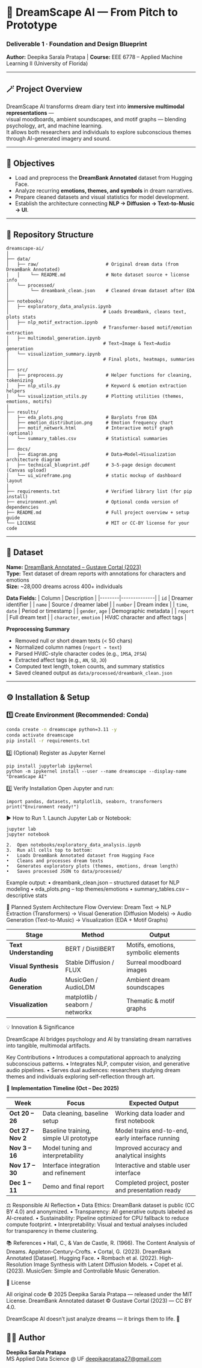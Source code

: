 # 🌌 DreamScape AI — From Pitch to Prototype  
### Deliverable 1 · Foundation and Design Blueprint  
**Author:** Deepika Sarala Pratapa  |  **Course:** EEE 6778 – Applied Machine Learning II (University of Florida)

---

## 🪄 Project Overview
DreamScape AI transforms dream diary text into **immersive multimodal representations** —  
visual moodboards, ambient soundscapes, and motif graphs — blending psychology, art, and machine learning.  
It allows both researchers and individuals to explore subconscious themes through AI-generated imagery and sound.

---

## 🎯 Objectives
- Load and preprocess the **DreamBank Annotated** dataset from Hugging Face.  
- Analyze recurring **emotions, themes, and symbols** in dream narratives.  
- Prepare cleaned datasets and visual statistics for model development.  
- Establish the architecture connecting **NLP → Diffusion → Text-to-Music → UI**.  

---

## 🧱 Repository Structure
```
dreamscape-ai/
│
├── data/
│   ├── raw/                         # Original dream data (from DreamBank Annotated)
│   │    └── README.md               # Note dataset source + license info
│   └── processed/
│        └── dreambank_clean.json    # Cleaned dream dataset after EDA
│
├── notebooks/
│   ├── exploratory_data_analysis.ipynb
│                                   # Loads DreamBank, cleans text, plots stats
│   ├── nlp_motif_extraction.ipynb
│                                   # Transformer-based motif/emotion extraction
│   ├── multimodal_generation.ipynb
│                                   # Text→Image & Text→Audio generation
│   └── visualization_summary.ipynb
│                                   # Final plots, heatmaps, summaries
│
├── src/
│   ├── preprocess.py                # Helper functions for cleaning, tokenizing
│   ├── nlp_utils.py                 # Keyword & emotion extraction helpers
│   └── visualization_utils.py       # Plotting utilities (themes, emotions, motifs)
│
├── results/
│   ├── eda_plots.png                # Barplots from EDA
│   ├── emotion_distribution.png     # Emotion frequency chart
│   ├── motif_network.html           # Interactive motif graph (optional)
│   └── summary_tables.csv           # Statistical summaries
│
├── docs/
│   ├── diagram.png                  # Data→Model→Visualization architecture diagram
│   ├── technical_blueprint.pdf      # 3–5-page design document (Canvas upload)
│   └── ui_wireframe.png             # static mockup of dashboard layout
│
├── requirements.txt                 # Verified library list (for pip install)
├── environment.yml                  # Optional conda version of dependencies
├── README.md                        # Full project overview + setup guide
└── LICENSE                          # MIT or CC-BY license for your code
```
---

## 🧠 Dataset
**Name:** [DreamBank Annotated – Gustave Cortal (2023)](https://huggingface.co/datasets/gustavecortal/DreamBank-annotated)  
**Type:** Text dataset of dream reports with annotations for characters and emotions  
**Size:** ~28,000 dreams across 400+ individuals  

**Data Fields:**
| Column | Description |
|--------|--------------|
| `id` | Dreamer identifier |
| `name` | Source / dreamer label |
| `number` | Dream index |
| `time`, `date` | Period or timestamp |
| `gender`, `age` | Demographic metadata |
| `report` | Full dream text |
| `character`, `emotion` | HVdC character and affect tags |

**Preprocessing Summary**
- Removed null or short dream texts (< 50 chars)  
- Normalized column names (`report → text`)  
- Parsed HVdC-style character codes (e.g., `1MSA`, `2FSA`)  
- Extracted affect tags (e.g., `AN`, `SD`, `JO`)  
- Computed text length, token counts, and summary statistics  
- Saved cleaned output as `data/processed/dreambank_clean.json`

---

## ⚙️ Installation & Setup

### 1️⃣ Create Environment (Recommended: Conda)
```bash
conda create -n dreamscape python=3.11 -y
conda activate dreamscape
pip install -r requirements.txt
```

2️⃣ (Optional) Register as Jupyter Kernel
```
pip install jupyterlab ipykernel
python -m ipykernel install --user --name dreamscape --display-name "DreamScape AI"
```

3️⃣ Verify Installation
Open Jupyter and run:
```
import pandas, datasets, matplotlib, seaborn, transformers
print("Environment ready!")
```
▶️ How to Run
	1.	Launch Jupyter Lab or Notebook:
  ```
  jupyter lab
  jupyter notebook
```
	2.	Open notebooks/exploratory_data_analysis.ipynb
	3.	Run all cells top to bottom:
	•	Loads DreamBank Annotated dataset from Hugging Face
	•	Cleans and processes dream texts
	•	Generates exploratory plots (themes, emotions, dream length)
	•	Saves processed JSON to data/processed/

Example output:
	•	dreambank_clean.json – structured dataset for NLP modeling
	•	eda_plots.png – top themes/emotions
	•	summary_tables.csv – descriptive stats

  🧩 Planned System Architecture
  Flow Overview:
  Dream Text → NLP Extraction (Transformers)
           → Visual Generation (Diffusion Models)
           → Audio Generation (Text-to-Music)
           → Visualization (EDA + Motif Graphs)

| **Stage** | **Method** | **Output** |
|------------|-------------|-------------|
| **Text Understanding** | BERT / DistilBERT | Motifs, emotions, symbolic elements |
| **Visual Synthesis** | Stable Diffusion / FLUX | Surreal moodboard images |
| **Audio Generation** | MusicGen / AudioLDM | Ambient dream soundscapes |
| **Visualization** | matplotlib / seaborn / networkx | Thematic & motif graphs |

💡 Innovation & Significance

DreamScape AI bridges psychology and AI by translating dream narratives into tangible, multimodal artifacts.

Key Contributions
	•	Introduces a computational approach to analyzing subconscious patterns.
	•	Integrates NLP, computer vision, and generative audio pipelines.
	•	Serves dual audiences: researchers studying dream themes and individuals exploring self-reflection through art.

📆 **Implementation Timeline (Oct – Dec 2025)**

| **Week** | **Focus** | **Expected Output** |
|-----------|------------|---------------------|
| **Oct 20 – 26** | Data cleaning, baseline setup | Working data loader and first notebook |
| **Oct 27 – Nov 2** | Baseline training, simple UI prototype | Model trains end-to-end, early interface running |
| **Nov 3 – 16** | Model tuning and interpretability | Improved accuracy and analytical insights |
| **Nov 17 – 30** | Interface integration and refinement | Interactive and stable user interface |
| **Dec 1 – 11** | Demo and final report | Completed project, poster and presentation ready |

⚖️ Responsible AI Reflection
	•	Data Ethics: DreamBank dataset is public (CC BY 4.0) and anonymized.
	•	Transparency: All generative outputs labeled as AI-created.
	•	Sustainability: Pipeline optimized for CPU fallback to reduce compute footprint.
	•	Interpretability: Visual and textual analyses included for transparency in theme clustering.

  📚 References
	•	Hall, C., & Van de Castle, R. (1966). The Content Analysis of Dreams. Appleton-Century-Crofts.
	•	Cortal, G. (2023). DreamBank Annotated [Dataset]. Hugging Face.
	•	Rombach et al. (2022). High-Resolution Image Synthesis with Latent Diffusion Models.
	•	Copet et al. (2023). MusicGen: Simple and Controllable Music Generation.
  
🧾 License

All original code © 2025 Deepika Sarala Pratapa — released under the MIT License.
DreamBank Annotated dataset © Gustave Cortal (2023) — CC BY 4.0.


DreamScape AI doesn’t just analyze dreams — it brings them to life. 🌠


## 🧑‍💻 Author

**Deepika Sarala Pratapa**  
MS Applied Data Science @ UF
 [deepikapratapa27@gmail.com](mailto:dpratapa@ufl.edu)  

